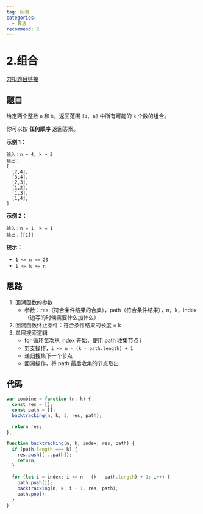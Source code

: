 ```yaml
---
tag: 回溯
categories:
  - 算法
recommend: 2
---
```


# 2.组合

[力扣题目链接](https://leetcode.cn/problems/combinations/)

## 题目

给定两个整数 `n` 和 `k`，返回范围 `[1, n]` 中所有可能的 `k` 个数的组合。

你可以按 **任何顺序** 返回答案。

**示例 1：**

```
输入：n = 4, k = 2
输出：
[
  [2,4],
  [3,4],
  [2,3],
  [1,2],
  [1,3],
  [1,4],
]
```

**示例 2：**

```
输入：n = 1, k = 1
输出：[[1]]
```

**提示：**

- `1 <= n <= 20`
- `1 <= k <= n`

## 思路

1. 回溯函数的参数
   - 参数：res（符合条件结果的合集），path（符合条件结果），n，k，index（边写的时候需要什么加什么）
2. 回溯函数终止条件：符合条件结果的长度 = k
3. 单层搜索逻辑
   - for 循环每次从 index 开始，使用 path 收集节点 i
   - 剪支操作，`i <= n - (k - path.length) + 1`
   - 递归搜集下一个节点
   - 回溯操作，将 path 最后收集的节点取出

## 代码

```js
var combine = function (n, k) {
  const res = [];
  const path = [];
  backtracking(n, k, 1, res, path);

  return res;
};

function backtracking(n, k, index, res, path) {
  if (path.length === k) {
    res.push([...path]);
    return;
  }

  for (let i = index; i <= n - (k - path.length) + 1; i++) {
    path.push(i);
    backtracking(n, k, i + 1, res, path);
    path.pop();
  }
}
```
